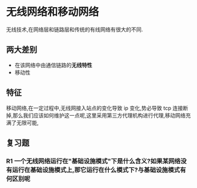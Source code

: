 # 无线网络和移动网络

无线技术,在网络层和链路层和传统的有线网络有很大的不同.

## 两大差别

- 在该网络中由通信链路的**无线特性**
- 移动性

## 特征

移动网络,在一定过程中,无线网接入站点的变化导致 ip 变化,势必导致 tcp 连接断掉,那么我们应该如何维护这一点呢,这里采用第三方代理机构进行代理,移动网络充满了无限可能,

## 复习题

### R1 一个无线网络运行在"基础设施模式"下是什么含义?如果某网络没有运行在基础设施模式上,那它运行在什么模式下?与基础设施模式有何区别呢
